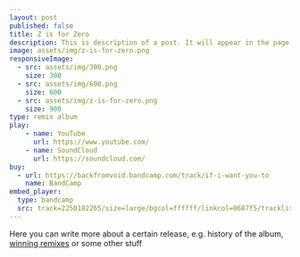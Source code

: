 ```yaml
---
layout: post
published: false
title: Z is for Zero
description: This is description of a post. It will appear in the page of it's category with the description or excerpt shown. Clicking each of them will redirect to the page of the post, the same with clicking "Read More"
image: assets/img/z-is-for-zero.png
responsiveImage:
  - src: assets/img/300.png
    size: 300
  - src: assets/img/600.png
    size: 600
  - src: assets/img/z-is-for-zero.png
    size: 900
type: remix album
play:
    - name: YouTube
      url: https://www.youtube.com/
    - name: SoundCloud
      url: https://soundcloud.com/
buy:
  - url: https://backfromvoid.bandcamp.com/track/if-i-want-you-to
    name: BandCamp
embed_player:
  type: bandcamp
  src: track=2250182265/size=large/bgcol=ffffff/linkcol=0687f5/tracklist=false/artwork=small/transparent=true/
---
```

Here you can write more about a certain release, e.g. history of the album, <a href="https://soundcloud.com/celldweller/sets/my-disintegration-remix-1">winning remixes</a> or some other stuff
